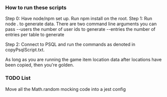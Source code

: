 ### How to run these scripts

Step 0:
Have node/npm set up. Run npm install on the root.
Step 1:
Run node . to generate data. There are two command line arguments you can pass
--users
the number of user ids to generate
--entries
the number of entries per table to generate

Step 2:
Connect to PSQL and run the commands as denoted in copyPsqlScript.txt.

As long as you are running the game item location data after locations have been copied, then you're golden.

### TODO List

Move all the Math.random mocking code into a jest config
